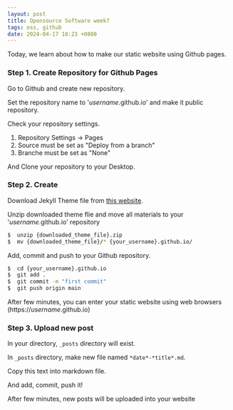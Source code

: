 ```yaml
---
layout: post
title: Opensource Software week7
tags: oss, github
date: 2024-04-17 18:23 +0800
---
```


Today, we learn about how to make our static website using Github pages.

### Step 1. Create Repository for Github Pages

Go to Github and create new repository.

Set the repository name to '*username*.github.io' and make it public repository.

Check your repository settings.

1. Repository Settings -> Pages
2. Source must be set as "Deploy from a branch"
3. Branche must be set as "None"

And Clone your repository to your Desktop.


### Step 2. Create

Download Jekyll Theme file from [this website](http://jekyllthemes.org).

Unzip downloaded theme flie and move all materials to your '*username*.github.io' repository

```bash
$  unzip {downloaded_theme_file}.zip
$  mv {downloaded_theme_file}/* {your_username}.github.io/
```

Add, commit and push to your Github repository.

```bash
$  cd {your_username}.github.io
$  git add .
$  git commit -m "first commit"
$  git push origin main
```

After few minutes, you can enter your static website using web browsers (https://*username*.github.io)

### Step 3. Upload new post

In your directory, `_posts` directory will exist.

In `_posts` directory, make new file named `*date*-*title*.md`.

Copy this text into markdown file.

And add, commit, push it!

After few minutes, new posts will be uploaded into your website
